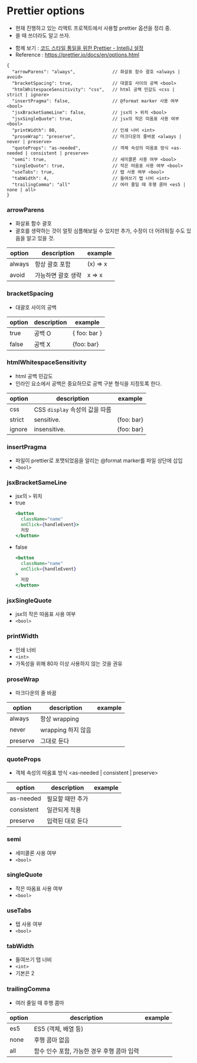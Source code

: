 # Prettier options
- 현재 진행하고 있는 리액트 프로젝트에서 사용할 prettier 옵션을 정리 중.
- 쓸 때 쓰더라도 알고 쓰자.
* 함께 보기 : [코드 스타일 통일을 위한 Prettier - IntelliJ 설정]([20201104]_prettier_intellij_설정.md)
* Reference : https://prettier.io/docs/en/options.html

```text
{
  "arrowParens": "always",              // 화살표 함수 괄호 <always | avoid>
  "bracketSpacing": true,               // 대괄호 사이의 공백 <bool>
  "htmlWhitespaceSensitivity": "css",   // html 공백 민감도 <css | strict | ignore>
  "insertPragma": false,                // @format marker 사용 여부 <bool>
  "jsxBracketSameLine": false,          // jsx의 > 위치 <bool>
  "jsxSingleQuote": true,               // jsx의 작은 따옴표 사용 여부 <bool>
  "printWidth": 80,                     // 인쇄 너비 <int>
  "proseWrap": "preserve",              // 마크다운의 줄바꿈 <always | never | preserve>
  "quoteProps": "as-needed",            // 객체 속성의 따옴표 방식 <as-needed | consistent | preserve>
  "semi": true,                         // 세미콜론 사용 여부 <bool>
  "singleQuote": true,                  // 작은 따옴표 사용 여부 <bool>
  "useTabs": true,                      // 탭 사용 여부 <bool>
  "tabWidth": 4,                        // 들여쓰기 탭 너비 <int>
  "trailingComma": "all"                // 여러 줄일 때 후행 콤마 <es5 | none | all>
}
```

### arrowParens
- 화살표 함수 괄호
- 괄호를 생략하는 것이 얼핏 심플해보일 수 있지만 추가, 수정이 더 어려워질 수도 있음을 알고 있을 것.

option | description | example
--- | --- | ---
always | 항상 괄호 포함 | (x) => x
avoid | 가능하면 괄호 생략 | x => x

### bracketSpacing
- 대괄호 사이의 공백

option | description | example
--- | --- | ---
true | 공백 O | { foo: bar }
false | 공백 X | {foo: bar}

### htmlWhitespaceSensitivity
- html 공백 민감도
- 인라인 요소에서 공백은 중요하므로 공백 구분 형식을 지정토록 한다.

option | description | example
--- | --- | ---
css | CSS `display` 속성의 값을 따름 | 
strict | sensitive. | {foo: bar}
ignore | insensitive. | {foo: bar}

### insertPragma
- 파일이 prettier로 포맷되었음을 알리는 @format marker를 파일 상단에 삽입
- `<bool>`

### jsxBracketSameLine
- jsx의 `>` 위치
- true
    ```jsx
    <button
      className="name"
      onClick={handleEvent}>
      저장
    </button> 
    ```
- false
    ```jsx
    <button
      className="name"
      onClick={handleEvent}
    >
      저장
    </button> 
    ```

### jsxSingleQuote
- jsx의 작은 따옴표 사용 여부
- `<bool>`

### printWidth
- 인쇄 너비
- `<int>`
- 가독성을 위해 80자 이상 사용하지 않는 것을 권유

### proseWrap
- 마크다운의 줄 바꿈

option | description | example
--- | --- | ---
always | 항상 wrapping | 
never | wrapping 하지 않음 | 
preserve | 그대로 둔다 | 

### quoteProps
- 객체 속성의 따옴표 방식 <as-needed | consistent | preserve>

option | description | example
--- | --- | ---
as-needed | 필요할 때만 추가 | 
consistent | 일관되게 적용 | 
preserve | 입력된 대로 둔다 | 

### semi
- 세미콜론 사용 여부
- `<bool>`

### singleQuote
- 작은 따옴표 사용 여부
- `<bool>`

### useTabs
- 탭 사용 여부
- `<bool>`

### tabWidth
- 들여쓰기 탭 너비
- `<int>`
- 기본은 2

### trailingComma
- 여러 줄일 때 후행 콤마

option | description | example
--- | --- | ---
es5 | ES5 (객체, 배열 등) | 
none | 후행 콤마 없음 | 
all | 함수 인수 포함, 가능한 경우 후행 콤마 입력 | 
